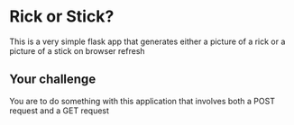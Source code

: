 # Rick or Stick?

This is a very simple flask app that generates either a picture of a rick or a picture of a stick on browser refresh

## Your challenge
You are to do something with this application that involves both a POST request and a GET request
